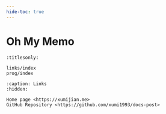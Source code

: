 ```yaml
---
hide-toc: true
---
```


# Oh My Memo


```{toctree}
:titlesonly:

links/index
prog/index
```

```{toctree}
:caption: Links
:hidden:

Home page <https://xumijian.me>
GitHub Repository <https://github.com/xumi1993/docs-post>
```
